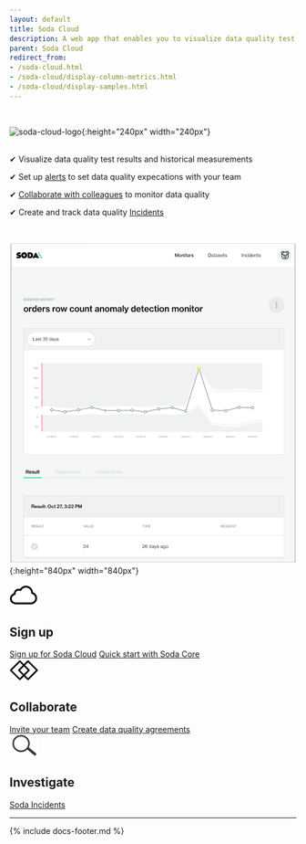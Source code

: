 ```yaml
---
layout: default
title: Soda Cloud
description: A web app that enables you to visualize data quality test results, set up alerts and track incidents, and automatically detect data quality anomalies.
parent: Soda Cloud
redirect_from: 
- /soda-cloud.html
- /soda-cloud/display-column-metrics.html
- /soda-cloud/display-samples.html
---
```

<br />

![soda-cloud-logo](/assets/images/soda-cloud-logo.png){:height="240px" width="240px"}
<br />
<br />

<p>&#10004;  Visualize data quality test results and historical measurements<br /></p>
<!--<p>&#10004;  Automatically detect data quality <a href="https://docs.soda.io/soda-cloud/anomaly-detection.html">anomalies</a><br /></p>-->
<p>&#10004;  Set up <a href="https://docs.soda.io/soda-cloud/agreements.html">alerts</a> to set data quality expecations with your team<br /></p>
<p>&#10004;  <a href="https://docs.soda.io/soda-cloud/collaborate.html">Collaborate with colleagues</a> to monitor data quality<br /></p>
<p>&#10004;  Create and track data quality <a href="https://docs.soda.io/soda-cloud/incidents.html">Incidents</a><br /></p>
<br />

![soda-cloud-overview1](/assets/images/soda-cloud-overview1.png){:height="840px" width="840px"}

<div class="docs-html-content">
    <section class="docs-section" style="padding-top:0">
        <div class="docs-section-row">
            <div class="docs-grid-3cols">
                <div>
                    <img src="/assets/images/icons/icon-cloud@2x.png" width="54" height="40">
                    <h2>Sign up</h2>
                    <a href="https://cloud.soda.io/signup" target="_blank">Sign up for Soda Cloud</a>
                    <a href="/soda/quick-start-soda-core.html" target="_blank">Quick start with Soda Core </a>
                </div>
                 <div>
                    <img src="/assets/images/icons/icon-collaboration@2x.png" width="54" height="40">
                    <h2>Collaborate</h2>
                    <a href="/soda-cloud/collaborate.html#invite-your-team-members">Invite your team</a>
                    <a href="/soda-cloud/agreements.html">Create data quality agreements</a>
                </div>
                 <div>
                    <img src="/assets/images/icons/icon-investigate.png" width="50" height="40">
                    <h2>Investigate</h2>
                    <a href="https://docs.soda.io/soda-cloud/incidents.html">Soda Incidents</a>
                </div>
            </div>
        </div>        
    </section>
</div>

---
{% include docs-footer.md %}